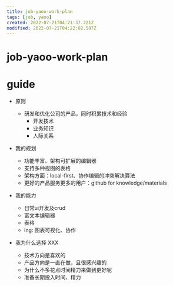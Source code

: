 ```yaml
---
title: job-yaoo-work-plan
tags: [job, yaoo]
created: 2022-07-21T04:21:37.221Z
modified: 2022-07-21T04:22:02.507Z
---
```


# job-yaoo-work-plan

# guide

- 原则
  - 研发和优化公司的产品，同时积累技术和经验
    - 开发技术
    - 业务知识
    - 人际关系

- 我的规划
  - 功能丰富、架构可扩展的编辑器
  - 支持多种视图的表格
  - 架构方面：local-first、协作编辑的冲突解决算法
  - 更好的产品服务更多的用户：github for knowledge/materials

- 我的能力
  - 日常ui开发及crud
  - 富文本编辑器
  - 表格
  - ing: 图表可视化、协作

- 我为什么选择 XXX
  - 技术方向是喜欢的
  - 产品方向是一直在做，且很感兴趣的
  - 为什么不多花点时间精力来做到更好呢
  - 准备长期投入时间、精力
